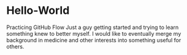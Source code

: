 # Hello-World
Practicing GitHub Flow
Just a guy getting started and trying to learn something knew to better myself.  I would like to eventually merge my background in medicine and other interests into something useful for others. 
